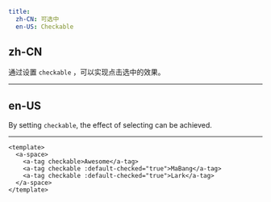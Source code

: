 ```yaml
title:
  zh-CN: 可选中
  en-US: Checkable
```

## zh-CN

通过设置 `checkable` ，可以实现点击选中的效果。

---

## en-US

By setting `checkable`, the effect of selecting can be achieved.

---

```vue
<template>
  <a-space>
    <a-tag checkable>Awesome</a-tag>
    <a-tag checkable :default-checked="true">MaBang</a-tag>
    <a-tag checkable :default-checked="true">Lark</a-tag>
  </a-space>
</template>
```
